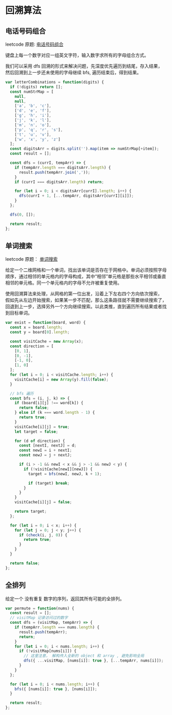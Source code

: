 # 回溯算法

## 电话号码组合

leetcode 原题: [电话号码组合](https://leetcode-cn.com/problems/letter-combinations-of-a-phone-number/)

键盘上每一个数字对应一组英文字符，输入数字求所有的字母组合方式。

我们可以采用 dfs 回溯的形式来解决问题，先深度优先遍历到结尾，存入结果，然后回溯到上一步还未使用的字母继续 bfs, 遍历结束后，得到结果。

```javascript
var letterCombinations = function(digits) {
  if (!digits) return [];
  const numStrMap = [
    null,
    null,
    ['a', 'b', 'c'],
    ['d', 'e', 'f'],
    ['g', 'h', 'i'],
    ['j', 'k', 'l'],
    ['m', 'n', 'o'],
    ['p', 'q', 'r', 's'],
    ['t', 'u', 'v'],
    ['w', 'x', 'y', 'z']
  ];
  const digitsArr = digits.split('').map(item => numStrMap[+item]);
  const result = [];

  const dfs = (currI, tempArr) => {
    if (tempArr.length === digitsArr.length) {
      result.push(tempArr.join(','));
    }
    if (currI === digitsArr.length) return;

    for (let i = 0; i < digitsArr[currI].length; i++) {
      dfs(currI + 1, [...tempArr, digitsArr[currI][i]]);
    }
  };

  dfs(0, []);

  return result;
};
```

## 单词搜索

leetcode 原题： [单词搜索](https://leetcode-cn.com/problems/word-search/)

给定一个二维网格和一个单词，找出该单词是否存在于网格中。单词必须按照字母顺序，通过相邻的单元格内的字母构成，其中“相邻”单元格是那些水平相邻或垂直相邻的单元格。同一个单元格内的字母不允许被重复使用。

使用回溯算法来处理，从网格的第一位出发，沿着上下左右四个方向依次搜索， 假如先从左边开始搜索，如果某一步不匹配，那么这条路径就不需要继续搜索了，回退到上一步，选择另外一个方向继续搜索。以此类推，直到遍历所有结果或者找到目标单词。

```javascript
var exist = function(board, word) {
  const x = board.length;
  const y = board[0].length;

  const visitCache = new Array(x);
  const direction = [
    [0, 1],
    [0, -1],
    [-1, 0],
    [1, 0]
  ];
  for (let i = 0; i < visitCache.length; i++) {
    visitCache[i] = new Array(y).fill(false);
  }

  // bfs 遍历
  const bfs = (i, j, k) => {
    if (board[i][j] !== word[k]) {
      return false;
    } else if (k === word.length - 1) {
      return true;
    }
    visitCache[i][j] = true;
    let target = false;

    for (d of direction) {
      const [nextI, nextJ] = d;
      const newI = i + nextI;
      const newJ = j + nextJ;

      if (i > -1 && newI < x && j > -1 && newJ < y) {
        if (!visitCache[newI][newJ]) {
          target = bfs(newI, newJ, k + 1);

          if (target) break;
        }
      }
    }
    visitCache[i][j] = false;

    return target;
  };

  for (let i = 0; i < x; i++) {
    for (let j = 0; j < y; j++) {
      if (check(i, j, 0)) {
        return true;
      }
    }
  }

  return false;
};
```

## 全排列

给定一个 没有重复 数字的序列，返回其所有可能的全排列。

```javascript
var permute = function(nums) {
  const result = [];
  // visitMap 记录访问过的数字
  const dfs = (visitMap, tempArr) => {
    if (tempArr.length === nums.length) {
      result.push(tempArr);
      return;
    }
    for (let i = 0; i < nums.length; i++) {
      if (!visitMap[nums[i]]) {
        // 这里注意， 解构传入全新的 object 和 array , 避免影响全局
        dfs({ ...visitMap, [nums[i]]: true }, [...tempArr, nums[i]]);
      }
    }
  };

  for (let i = 0; i < nums.length; i++) {
    bfs({ [nums[i]]: true }, [nums[i]]);
  }

  return result;
};
```
